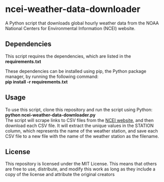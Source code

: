 # ncei-weather-data-downloader
A Python script that downloads global hourly weather data from the NOAA National Centers for Environmental Information (NCEI) website. 

## Dependencies
This script requires the dependencies, which are listed in the __requirements.txt__ 

These dependencies can be installed using pip, the Python package manager, by running the following command:<br>
__pip install -r requirements.txt__

## Usage
To use this script, clone this repository and run the script using Python:<br>
__python ncei-weather-data-downloader.py__
<br> The script will scrape links to CSV files from the [NCEI website](https://www.ncei.noaa.gov/data/global-hourly/access/2022/), and then download each CSV file. It will extract the unique values in the STATION column, which represents the name of the weather station, and save each CSV file to a new file with the name of the weather station as the filename.

## License
This repository is licensed under the MIT License. This means that others are free to use, distribute, and modify this work as long as they include a copy of the license and attribute the original creators
